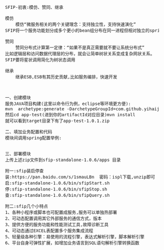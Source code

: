 <pre>
SFIP-初衷:模仿、赞同、继承

模仿
    模仿“微服务相关的两个关键理念：支持独立性，支持快速演化”
SFIP将一个服务功能划分成多个更小的bean组分布在同一进程但相对独立的spring容器中,有利于更好的团队分组分工，并且有很强的可替换性。

赞同
    赞同分布式计算第一定律：“如果不是真正需要就不要让系统分布式”
比如逻辑层和访问数据代理层的分布，就会让简单树状关系变成复杂网状关系。
SFIP要将星状调用简化为树状态调用

继承
    继承ESB,ESB有其历史贡献,比如服务编排，快速开发
    
    

一、创建模块
服务JAVA项目构建(这里以命令行为例，eclipse等环境更方便):
mvn  archetype:generate -DarchetypeGroupId=com.github.yihaijun -DarchetypeArtifactId=sfip-app-archetype -DarchetypeVersion=1.0.6 -DgroupId=priv.yhj.test -DartifactId=app-test -Dversion=1.0.1 -DinteractiveMode=false -DarchetypeCatalog=local -X -e
然后cd app-test(进到你的artifactId对应目录)mvn install
就可以看到target目录下有了app-test-1.0.1.zip

二、填加业务配置和代码
模块间调用spring配置举例:
<sfip:callOtherAppBean id="collectorConfigChangeNotificationService"
appName="eagle-app-oap*" beanName="collectorConfigChangeNotificationServiceImpl"
interface="com.bestpay.eagle.common.service.CollectorConfigChangeNotificationService" />

三、部署模块
上传上述zip文件到sfip-standalone-1.0.6/apps 目录

附一:sfip装启停查
装:https://pan.baidu.com/s/1smauLBn  密码：ispl下载,unzip即可
启:sfip-standalone-1.0.6/bin/sfipStart.sh
停:sfip-standalone-1.0.6/bin/sfipStop.sh
查:sfip-standalone-1.0.6/bin/sfipQuery.sh

附二:sfip几个小特点
1、各种小程序或脚本也可配置成服务,服务可以单独热部署
2、可动态配置调用其它外部服务的通信方式，版本
3、提供方便的服务功能和性能测试工具,故障诊断工具
4、可动态通过EXCEL表配置多个服务集成流程
5、轻量级各种引擎：易使用的流程引擎，表达式解析引擎，脚本解析引擎
6、平台自身可弹性扩展，如增加业务语言到SQL语句解析引擎转换函数
</pre>
